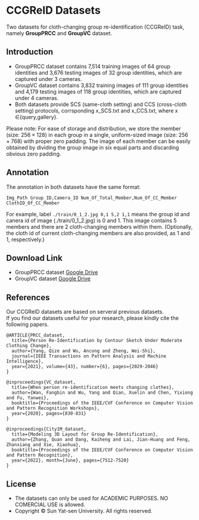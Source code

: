 # CCGReID Datasets
Two datasets for cloth-changing group re-identification (CCGReID) task, namely **GroupPRCC** and **GroupVC** dataset.

## Introduction
* GroupPRCC dataset contains 7,514 training images of 64 group identities and 3,676 testing images of 32 group identities, which are captured under 3 cameras.
* GroupVC dataset contains 3,832 training images of 111 group identities and 4,179 testing images of 118 group identities, which are captured under 4 cameras.
* Both datasets provide SCS (same-cloth setting) and CCS (cross-cloth setting) protocols, corrsponding x_SCS.txt and x_CCS.txt, where x $\in${query,gallery}.

Please note: For ease of storage and distribution, we store the member (size: $256\times128$) in each group in a single, uniform-sized image (size: $256\times768$) with proper zero padding. The image of each member can be easily obtained by dividing the group image in six equal parts and discarding obvious zero padding.

## Annotation
The annotation in both datasets have the same format:
```
Img_Path Group_ID,Camera_ID Num_Of_Total_Member,Num_Of_CC_Member ClothID_Of_CC_Member
```
For example, label ` ./train/0_1_2.jpg 0,1 5,2 1,1 ` means the group id and canera id of image (./train/0_1_2.jpg) is 0 and 1. This image contains 5 members and there are 2 cloth-changing members within them. (Optionally, the cloth id of current cloth-changing members are also provided, as 1 and 1, respectively.)

## Download Link
* GroupPRCC dataset [Google Drive](https://drive.google.com/file/d/1m4O_G3Bdl9IBEYsLCJJnwLQLS8t3CtSR/view?usp=drive_link)
* GroupVC dataset [Google Drive](https://drive.google.com/file/d/1f0YFpND6iQkENabiD0-DR0LQQSp2HRxA/view?usp=drive_link)

## References
Our CCGReID datasets are based on serveral previous datasets.<br />      If you find our datasets useful for your research, please kindly cite the following papers.

```
@ARTICLE{PRCC_dataset,
  title={Person Re-Identification by Contour Sketch Under Moderate Clothing Change}, 
  author={Yang, Qize and Wu, Ancong and Zheng, Wei-Shi},
  journal={IEEE Transactions on Pattern Analysis and Machine Intelligence}, 
  year={2021}, volume={43}, number={6}, pages={2029-2046}
}

@inproceedings{VC_dataset,
  title={When person re-identification meets changing clothes},
  author={Wan, Fangbin and Wu, Yang and Qian, Xuelin and Chen, Yixiong and Fu, Yanwei},
  booktitle={Proceedings of the IEEE/CVF Conference on Computer Vision and Pattern Recognition Workshops},
  year={2020}, pages={830-831}
}

@inproceedings{City1M_dataset,
  title={Modeling 3D Layout for Group Re-Identification},
  author={Zhang, Quan and Dang, Kaiheng and Lai, Jian-Huang and Feng, Zhanxiang and Xie, Xiaohua},
  booktitle={Proceedings of the IEEE/CVF Conference on Computer Vision and Pattern Recognition},
  year={2022}, month={June}, pages={7512-7520}
}
```

## License

* The datasets can only be used for ACADEMIC PURPOSES. NO COMERCIAL USE is allowed.
* Copyright © Sun Yat-sen University. All rights reserved.

